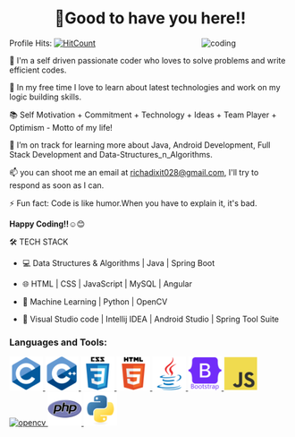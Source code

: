 <!-- - 👋 Hi, I’m Richa Dixit.
- 🔭 I'm a self driven passionate coder who loves to solve problems and write efficient codes.
- 📎 In my free time I love to learn about latest technologies and work on my logic building skills.
- 📚 Self Motivation + Commitment + Technology + Ideas + Team Player + Optimism - Motto of my life!
- 🌱 I’m on track for learning more about Java, Full Stack Development and Data-Structures_n_Algorithms. 
- 📫 you can shoot me an email at richadixit028@gmail.com, I'll try to respond as soon as I can.
- ⚡ Fun fact: Code is like humor.When you have to explain it, it's bad.

**Happy Coding!!**☺😊 -->
<h1 align="center">👋Good to have you here!!</h1>
<img align="right" alt="coding" width="160" src="https://c.tenor.com/AlUkiGkR2j8AAAAC/new-game-ahagon-umiko-programming.gif">

Profile Hits: [![HitCount](https://hits.dwyl.com/Richadxt08/Richadxt08.svg?style=flat-square)](http://hits.dwyl.com/Richadxt08/Richadxt08)

🔭 I'm a self driven passionate coder who loves to solve problems and write efficient codes.

📎 In my free time I love to learn about latest technologies and work on my logic building skills.

📚 Self Motivation + Commitment + Technology + Ideas + Team Player + Optimism - Motto of my life!

🌱 I’m on track for learning more about Java, Android Development, Full Stack Development and Data-Structures_n_Algorithms. 

📫 you can shoot me an email at richadixit028@gmail.com, I'll try to respond as soon as I can.

⚡ Fun fact: Code is like humor.When you have to explain it, it's bad.

**Happy Coding!!**☺😊





    
🛠 TECH STACK
                                                                                   
- 💻   Data Structures & Algorithms | Java | Spring Boot

- 🌐   HTML | CSS | JavaScript | MySQL | Angular

- 🐍   Machine Learning | Python | OpenCV

- 🔧   Visual Studio code | Intellij IDEA | Android Studio | Spring Tool Suite


                                                                                    
<h3 align="left">Languages and Tools:</h3>
<p align="left"><a href="https://www.cprogramming.com/" target="_blank" rel="noreferrer"> <img src="https://raw.githubusercontent.com/devicons/devicon/master/icons/c/c-original.svg" alt="c" width="60" height="60"/> </a> <a href="https://www.w3schools.com/cpp/" target="_blank" rel="noreferrer"> <img src="https://raw.githubusercontent.com/devicons/devicon/master/icons/cplusplus/cplusplus-original.svg" alt="cplusplus" width="60" height="60"/> </a> <a href="https://www.w3schools.com/css/" target="_blank" rel="noreferrer"> <img src="https://raw.githubusercontent.com/devicons/devicon/master/icons/css3/css3-original-wordmark.svg" alt="css3" width="60" height="60"/> </a> <a href="https://www.w3.org/html/" target="_blank" rel="noreferrer"> <img src="https://raw.githubusercontent.com/devicons/devicon/master/icons/html5/html5-original-wordmark.svg" alt="html5" width="60" height="60"/> </a> <a href="https://www.java.com" target="_blank" rel="noreferrer"> <img src="https://raw.githubusercontent.com/devicons/devicon/master/icons/java/java-original.svg" alt="java" width="60" height="60"/> </a><a href="https://getbootstrap.com" target="_blank" rel="noreferrer"> <img src="https://raw.githubusercontent.com/devicons/devicon/master/icons/bootstrap/bootstrap-plain-wordmark.svg" alt="bootstrap" width="60" height="60"/> </a> <a href="https://developer.mozilla.org/en-US/docs/Web/JavaScript" target="_blank" rel="noreferrer"> <img src="https://raw.githubusercontent.com/devicons/devicon/master/icons/javascript/javascript-original.svg" alt="javascript" width="60" height="60"/> </a> <a href="https://opencv.org/" target="_blank" rel="noreferrer"> <img src="https://www.vectorlogo.zone/logos/opencv/opencv-icon.svg" alt="opencv" width="60" height="60"/> </a> <a href="https://www.php.net" target="_blank" rel="noreferrer"> <img src="https://raw.githubusercontent.com/devicons/devicon/master/icons/php/php-original.svg" alt="php" width="60" height="60"/> </a> <a href="https://www.python.org" target="_blank" rel="noreferrer"> <img src="https://raw.githubusercontent.com/devicons/devicon/master/icons/python/python-original.svg" alt="python" width="60" height="60"/> </a> </p>
<!--
<p><img align="center" src="https://github-readme-stats.vercel.app/api/top-langs?username=richadxt08&layout=compact" alt="richadxt08" /></p>

<!--
<p>&nbsp;<img align="center" src="https://github-readme-stats.vercel.app/api?username=richadxt08&show_icons=true&locale=en" alt="richadxt08" /></p>

<p><img align="center" src="https://github-readme-streak-stats.herokuapp.com/?user=richadxt08&" alt="richadxt08" /></p> -->

